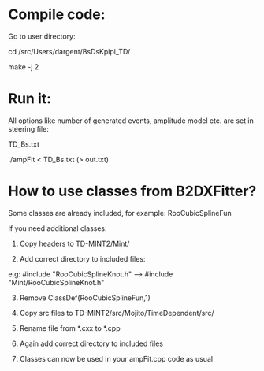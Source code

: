# Compile code:
Go to user directory:

cd /src/Users/dargent/BsDsKpipi_TD/

make -j 2

# Run it:
All options like number of generated events, amplitude model etc. are set in steering file: 

TD_Bs.txt

./ampFit < TD_Bs.txt (> out.txt)

# How to use classes from B2DXFitter?

Some classes are already included, for example: RooCubicSplineFun

If you need additional classes:

1) Copy headers to TD-MINT2/Mint/

2) Add correct directory to included files: 

e.g: #include "RooCubicSplineKnot.h"  --> #include "Mint/RooCubicSplineKnot.h"

3) Remove ClassDef(RooCubicSplineFun,1)

4) Copy src files to TD-MINT2/src/Mojito/TimeDependent/src/

5) Rename file from *.cxx to *.cpp

6) Again add correct directory to included files

7) Classes can now be used in your ampFit.cpp code as usual




